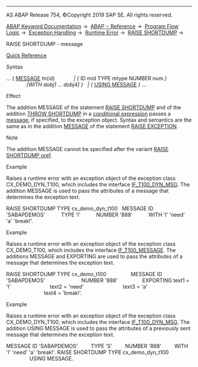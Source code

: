   

* * *

AS ABAP Release 754, ©Copyright 2019 SAP SE. All rights reserved.

[ABAP Keyword Documentation](https://help.sap.com/doc/abapdocu_754_index_htm/7.54/en-US/abenabap.htm) →  [ABAP − Reference](https://help.sap.com/doc/abapdocu_754_index_htm/7.54/en-US/abenabap_reference.htm) →  [Program Flow Logic](https://help.sap.com/doc/abapdocu_754_index_htm/7.54/en-US/abenabap_flow_logic.htm) →  [Exception Handling](https://help.sap.com/doc/abapdocu_754_index_htm/7.54/en-US/abenabap_exceptions.htm) →  [Runtime Error](https://help.sap.com/doc/abapdocu_754_index_htm/7.54/en-US/abennoncat_exceptions.htm) →  [RAISE SHORTDUMP](https://help.sap.com/doc/abapdocu_754_index_htm/7.54/en-US/abapraise_shortdump.htm) → 

RAISE SHORTDUMP - message

[Quick Reference](https://help.sap.com/doc/abapdocu_754_index_htm/7.54/en-US/abapraise_shortdump_shortref.htm)

Syntax

... *{* [MESSAGE](https://help.sap.com/doc/abapdocu_754_index_htm/7.54/en-US/abapraise_exception_message.htm) tn(id)
            *|* *{* ID mid TYPE mtype NUMBER num *}*
              *\[*WITH dobj1 ... dobj4*\]* *}*
  *|* *{* [USING MESSAGE](https://help.sap.com/doc/abapdocu_754_index_htm/7.54/en-US/abapraise_exception_message.htm) *}* ...

Effect

The addition MESSAGE of the statement [RAISE SHORTDUMP](https://help.sap.com/doc/abapdocu_754_index_htm/7.54/en-US/abapraise_shortdump.htm) and of the addition [THROW SHORTDUMP](https://help.sap.com/doc/abapdocu_754_index_htm/7.54/en-US/abenconditional_expression_result.htm) in a [conditional expression](https://help.sap.com/doc/abapdocu_754_index_htm/7.54/en-US/abenconditional_expressions.htm) passes a [message](https://help.sap.com/doc/abapdocu_754_index_htm/7.54/en-US/abenmessage_glosry.htm "Glossary Entry"), if specified, to the exception object. Syntax and semantics are the same as in the addition [MESSAGE](https://help.sap.com/doc/abapdocu_754_index_htm/7.54/en-US/abapraise_exception_message.htm) of the statement [RAISE EXCEPTION](https://help.sap.com/doc/abapdocu_754_index_htm/7.54/en-US/abapraise_exception_class.htm).

Note

The addition MESSAGE cannot be specified after the variant [RAISE SHORTDUMP oref](https://help.sap.com/doc/abapdocu_754_index_htm/7.54/en-US/abapraise_shortdump.htm).

Example

Raises a runtime error with an exception object of the exception class CX\_DEMO\_DYN\_T100, which includes the interface [IF\_T100\_DYN\_MSG](https://help.sap.com/doc/abapdocu_754_index_htm/7.54/en-US/abenif_t100_dyn_msg.htm). The addition MESSAGE is used to pass the attributes of a message that determines the exception text.

RAISE SHORTDUMP TYPE cx\_demo\_dyn\_t100
  MESSAGE ID 'SABAPDEMOS'
          TYPE 'I'
          NUMBER '888'
          WITH 'I' 'need' 'a' 'break!'.

Example

Raises a runtime error with an exception object of the exception class CX\_DEMO\_T100, which includes the interface [IF\_T100\_MESSAGE](https://help.sap.com/doc/abapdocu_754_index_htm/7.54/en-US/abenif_t100_message.htm). The additions MESSAGE and EXPORTING are used to pass the attributes of a message that determines the exception text.

RAISE SHORTDUMP TYPE cx\_demo\_t100
                MESSAGE ID 'SABAPDEMOS'
                        NUMBER '888'
                EXPORTING text1 = 'I'
                          text2 = 'need'
                          text3 = 'a'
                          text4 = 'break!'.

Example

Raises a runtime error with an exception object of the exception class CX\_DEMO\_DYN\_T100, which includes the interface [IF\_T100\_DYN\_MSG](https://help.sap.com/doc/abapdocu_754_index_htm/7.54/en-US/abenif_t100_dyn_msg.htm). The addition USING MESSAGE is used to pass the attributes of a previously sent message that determines the exception text.

MESSAGE ID 'SABAPDEMOS'
        TYPE 'S'
        NUMBER '888'
        WITH 'I' 'need' 'a' 'break!'.
RAISE SHORTDUMP TYPE cx\_demo\_dyn\_t100
                USING MESSAGE.